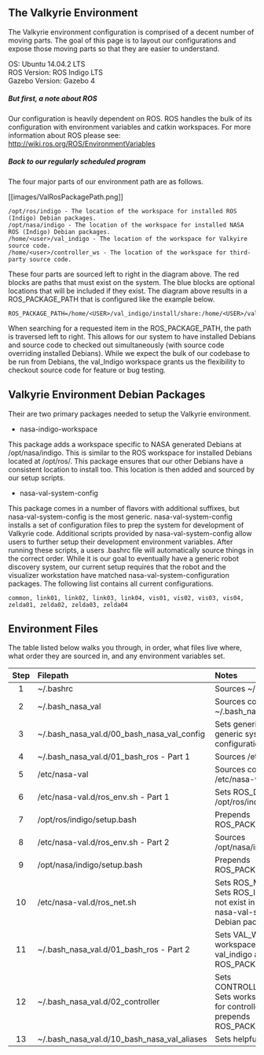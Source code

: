 ## The Valkyrie Environment  
The Valkyrie environment configuration is comprised of a decent number of moving parts. The goal of this page is to layout our configurations and expose those moving parts so that they are easier to understand.  

OS: Ubuntu 14.04.2 LTS  
ROS Version: ROS Indigo LTS  
Gazebo Version: Gazebo 4  

##### But first, a note about ROS  
Our configuration is heavily dependent on ROS. ROS handles the bulk of its configuration with environment variables and catkin workspaces. For more information about ROS please see: http://wiki.ros.org/ROS/EnvironmentVariables  

##### Back to our regularly scheduled program  
The four major parts of our environment path are as follows.  

[[images/ValRosPackagePath.png]]

    /opt/ros/indigo - The location of the workspace for installed ROS (Indigo) Debian packages.
    /opt/nasa/indigo - The location of the workspace for installed NASA ROS (Indigo) Debian packages.
    /home/<user>/val_indigo - The location of the workspace for Valkyire source code.
    /home/<user>/controller_ws - The location of the workspace for third-party source code.

These four parts are sourced left to right in the diagram above. The red blocks are paths that must exist on the system. The blue blocks are optional locations that will be included if they exist. The diagram above results in a     ROS_PACKAGE_PATH that is configured like the example below.

    ROS_PACKAGE_PATH=/home/<USER>/val_indigo/install/share:/home/<USER>/val_indigo/install/stacks:/opt/nasa/indigo/share:/opt/nasa/indigo/stacks:/opt/ros/indigo/share:/opt/ros/indigo/stacks

When searching for a requested item in the ROS_PACKAGE_PATH, the path is traversed left to right. This allows for our system to have installed Debians and source code to checked out simultaneously (with source code overriding installed Debians). While we expect the bulk of our codebase to be run from Debians, the val_Indigo workspace grants us the flexibility to checkout source code for feature or bug testing.

## Valkyrie Environment Debian Packages
Their are two primary packages needed to setup the Valkyrie environment.

* nasa-indigo-workspace

This package adds a workspace specific to NASA generated Debians at /opt/nasa/indigo. This is similar to the ROS workspace for installed Debians located at /opt/ros/<rosversion>.
This package ensures that our other Debians have a consistent location to install too. This location is then added and sourced by our setup scripts. 

* nasa-val-system-config

This package comes in a number of flavors with additional suffixes, but nasa-val-system-config is the most generic. nasa-val-system-config installs a set of configuration files to prep the system for development of Valkyrie code. Additional scripts provided by nasa-val-system-config allow users to further setup their development environment variables. After running these scripts, a users .bashrc file will automatically source things in the correct order. 
While it is our goal to eventually have a generic robot discovery system, our current setup requires that the robot and the visualizer workstation have matched nasa-val-system-configuration packages. The following list contains all current configurations.  

    common, link01, link02, link03, link04, vis01, vis02, vis03, vis04, zelda01, zelda02, zelda03, zelda04

## Environment Files
The table listed below walks you through, in order, what files live where, what order they are sourced in, and any environment variables set.  

Step | Filepath | Notes | Variables Set
:--------:|:--------|:--------|:--------
1 | ~/.bashrc | Sources ~/.bash_nasa_val | 
2 | ~/.bash_nasa_val | Sources contents of ~/.bash_nasa_val.d |
3 | ~/.bash_nasa_val.d/00_bash_nasa_val_config | Sets generic variables and generic system configurations |
4 | ~/.bash_nasa_val.d/01_bash_ros - Part 1 | Sources /etc/nasa-val |
5 | /etc/nasa-val | Sources contents of /etc/nasa-val.d |
6 | /etc/nasa-val.d/ros_env.sh - Part 1	| Sets ROS_DISTRO. Sources /opt/ros/indigo/setup.bash | ROS_DISTRO=indigo |
7 | /opt/ros/indigo/setup.bash | Prepends ROS_PACKAGE_PATH | ROS_PACKAGE_PATH=/opt/ros/indigo/share:/opt/ros/indigo/stacks |
8 | /etc/nasa-val.d/ros_env.sh - Part 2 | Sources /opt/nasa/indigo/setup.bash |
9 | /opt/nasa/indigo/setup.bash | Prepends ROS_PACKAGE_PATH | ROS_PACKAGE_PATH=/opt/nasa/indigo/share:/opt/nasa/indigo/stacks:$ROS_PACKAGE_PATH |
10 | /etc/nasa-val.d/ros_net.sh	| Sets ROS_MASTER_URI. Sets ROS_IP. This file does not exist in the generic nasa-val-system-config Debian package | ROS_MASTER_URI=http://<Link processor ip here>:11311 ROS_IP=<current machines ip here> |
11 | ~/.bash_nasa_val.d/01_bash_ros - Part 2 | Sets VAL_WORKSPACE. Sets workspace hierarchy for val_indigo and prepends ROS_PACKAGE_PATH | VAL_WORKSPACE=~/val_indigo ROS_PACKAGE_PATH=/home/<user>/val_indigo/install/share:/home/<user>/val_indigo/install/stacks:$ROS_PACKAGE_PATH |
12 | ~/.bash_nasa_val.d/02_controller | Sets CONTROLLER_WORKSPACE. Sets workspace hierarchy for controller_ws and prepends ROS_PACKAGE_PATH | CONTROLLER_WORKSPACE=~/controller_ws ROS_PACKAGE_PATH=/home/<user>/controller_ws/install/share:/home/<user>/controller_ws/install/stacks:$ROS_PACKAGE_PATH |
13 | ~/.bash_nasa_val.d/10_bash_nasa_val_aliases | Sets helpful alias values |
